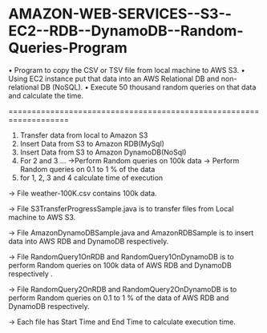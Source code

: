AMAZON-WEB-SERVICES--S3--EC2--RDB--DynamoDB--Random-Queries-Program
===================================================================

• Program to copy the CSV or TSV file from local machine to AWS S3.
• Using EC2 instance put that data into an AWS Relational DB and non- relational DB (NoSQL).
• Execute 50 thousand random queries on that data and calculate the time.

===================================================================
1) Transfer data from local to Amazon S3 
2) Insert Data from S3 to Amazon RDB(MySql)
3) Insert Data from S3 to Amazon DynamoDB(NoSql)
4) For 2 and 3 ...
	->Perform Random queries on 100k data
	-> Perform Random queries on 0.1 to 1 % of the 	data
5) for 1, 2, 3 and 4 calculate time of execution

-> File weather-100K.csv contains 100k data. 

-> File S3TransferProgressSample.java is to transfer files from Local machine to AWS S3.

-> File AmazonDynamoDBSample.java and AmazonRDBSample is to insert data into AWS RDB and DynamoDB respectively.

-> File RandomQuery1OnRDB and RandomQuery1OnDynamoDB is to perform Random queries on 100k data of AWS RDB and DynamoDB respectively .

-> File RandomQuery2OnRDB and RandomQuery2OnDynamoDB is to perform Random queries on 0.1 to 1 % of the data of AWS RDB and DynamoDB respectively. 

-> Each file has Start Time and End Time to calculate execution time.
